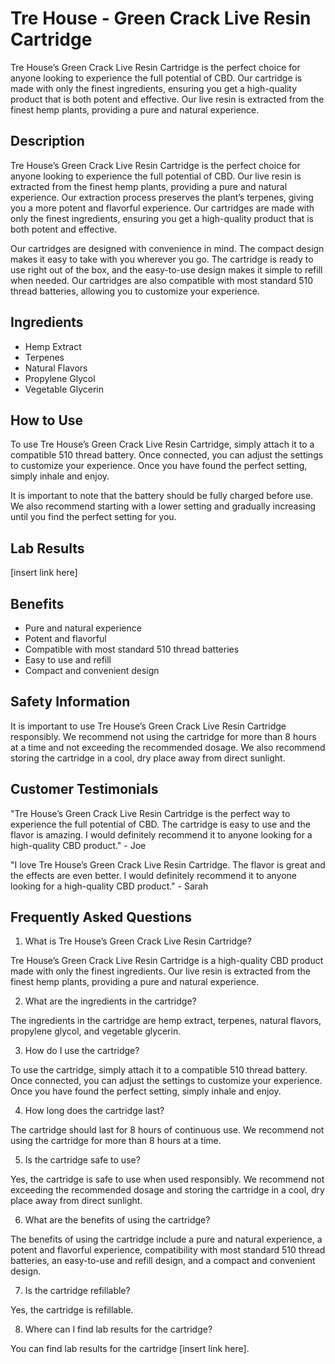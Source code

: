 # Tre House - Green Crack Live Resin Cartridge

Tre House’s Green Crack Live Resin Cartridge is the perfect choice for anyone looking to experience the full potential of CBD. Our cartridge is made with only the finest ingredients, ensuring you get a high-quality product that is both potent and effective. Our live resin is extracted from the finest hemp plants, providing a pure and natural experience.

## Description

Tre House’s Green Crack Live Resin Cartridge is the perfect choice for anyone looking to experience the full potential of CBD. Our live resin is extracted from the finest hemp plants, providing a pure and natural experience. Our extraction process preserves the plant’s terpenes, giving you a more potent and flavorful experience. Our cartridges are made with only the finest ingredients, ensuring you get a high-quality product that is both potent and effective.

Our cartridges are designed with convenience in mind. The compact design makes it easy to take with you wherever you go. The cartridge is ready to use right out of the box, and the easy-to-use design makes it simple to refill when needed. Our cartridges are also compatible with most standard 510 thread batteries, allowing you to customize your experience.

## Ingredients

- Hemp Extract
- Terpenes
- Natural Flavors
- Propylene Glycol
- Vegetable Glycerin

## How to Use

To use Tre House’s Green Crack Live Resin Cartridge, simply attach it to a compatible 510 thread battery. Once connected, you can adjust the settings to customize your experience. Once you have found the perfect setting, simply inhale and enjoy.

It is important to note that the battery should be fully charged before use. We also recommend starting with a lower setting and gradually increasing until you find the perfect setting for you.

## Lab Results

[insert link here]

## Benefits

- Pure and natural experience
- Potent and flavorful
- Compatible with most standard 510 thread batteries
- Easy to use and refill
- Compact and convenient design

## Safety Information

It is important to use Tre House’s Green Crack Live Resin Cartridge responsibly. We recommend not using the cartridge for more than 8 hours at a time and not exceeding the recommended dosage. We also recommend storing the cartridge in a cool, dry place away from direct sunlight.

## Customer Testimonials

"Tre House’s Green Crack Live Resin Cartridge is the perfect way to experience the full potential of CBD. The cartridge is easy to use and the flavor is amazing. I would definitely recommend it to anyone looking for a high-quality CBD product." - Joe

"I love Tre House’s Green Crack Live Resin Cartridge. The flavor is great and the effects are even better. I would definitely recommend it to anyone looking for a high-quality CBD product." - Sarah

## Frequently Asked Questions

1. What is Tre House’s Green Crack Live Resin Cartridge?

Tre House’s Green Crack Live Resin Cartridge is a high-quality CBD product made with only the finest ingredients. Our live resin is extracted from the finest hemp plants, providing a pure and natural experience.

2. What are the ingredients in the cartridge?

The ingredients in the cartridge are hemp extract, terpenes, natural flavors, propylene glycol, and vegetable glycerin.

3. How do I use the cartridge?

To use the cartridge, simply attach it to a compatible 510 thread battery. Once connected, you can adjust the settings to customize your experience. Once you have found the perfect setting, simply inhale and enjoy.

4. How long does the cartridge last?

The cartridge should last for 8 hours of continuous use. We recommend not using the cartridge for more than 8 hours at a time.

5. Is the cartridge safe to use?

Yes, the cartridge is safe to use when used responsibly. We recommend not exceeding the recommended dosage and storing the cartridge in a cool, dry place away from direct sunlight.

6. What are the benefits of using the cartridge?

The benefits of using the cartridge include a pure and natural experience, a potent and flavorful experience, compatibility with most standard 510 thread batteries, an easy-to-use and refill design, and a compact and convenient design.

7. Is the cartridge refillable?

Yes, the cartridge is refillable.

8. Where can I find lab results for the cartridge?

You can find lab results for the cartridge [insert link here].